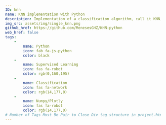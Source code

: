 ```yaml
---
ID: knn
name: KNN implementation with Python
description: Implementation of a classification algorithm, call it KNN, which belongs to supervised learning paradigm of the tree main types of learning in machine learning. It uses the euclidean norm to calculate the distance among all neighbours with respect to the unknown neighbour. The implementation was made with python, and the purpose of the "project" itself, it was for pure academic demonstration. 
img_src: assets/img/single_knn.png
github_href: https://github.com/MenesesGHZ/KNN-python
web_href: false
tags: 
    - 
        name: Python
        icon: fab fa-js-python
        color: black
    -
        name: Supervised Learning
        icon: fas fa-robot
        color: rgb(0,160,195)
    -
        name: Classification
        icon: fas fa-network
        color: rgb(14,177,0)
    -
        name: Numpy/Plotly
        icon: fas fa-robot
        color: rgb(14,177,0)
# Number of Tags Must Be Pair to Close Div tag structure in project.html
---
```

